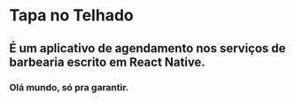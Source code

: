 # Tapa no Telhado

## É um aplicativo de agendamento nos serviços de barbearia escrito em React Native.



### Olá mundo, só pra garantir.
